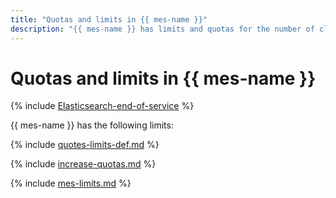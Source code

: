 ```yaml
---
title: "Quotas and limits in {{ mes-name }}"
description: "{{ mes-name }} has limits and quotas for the number of clusters, total number of processor cores for all hosts, total amount of RAM for all hosts, and total storage for all clusters per cloud. For more information about such restrictions, read this article."
---
```



# Quotas and limits in {{ mes-name }}

{% include [Elasticsearch-end-of-service](../../_includes/mdb/mes/note-end-of-service.md) %}

{{ mes-name }} has the following limits:

{% include [quotes-limits-def.md](../../_includes/quotes-limits-def.md) %}

{% include [increase-quotas.md](../../_includes/increase-quotas.md) %}

{% include [mes-limits.md](../../_includes/mdb/mes-limits.md) %}

